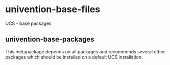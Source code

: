 # univention-base-files
UCS - base packages

## univention-base-packages
This metapackage depends on all packages and recommends several other packages which should be installed on a default UCS installation.
